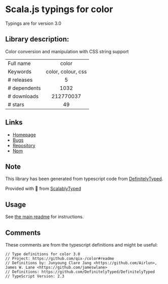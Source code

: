 
# Scala.js typings for color

Typings are for version 3.0

## Library description:
Color conversion and manipulation with CSS string support

|                    |                 |
| ------------------ | :-------------: |
| Full name          | color |
| Keywords           | color, colour, css |
| # releases         | 5 |
| # dependents       | 1032 |
| # downloads        | 212770037 |
| # stars            | 49 |

## Links
- [Homepage](https://github.com/Qix-/color#readme)
- [Bugs](https://github.com/Qix-/color/issues)
- [Repository](https://github.com/Qix-/color)
- [Npm](https://www.npmjs.com/package/color)
    


## Note
This library has been generated from typescript code from [DefinitelyTyped](https://definitelytyped.org).

Provided with :purple_heart: from [ScalablyTyped](https://github.com/oyvindberg/ScalablyTyped)

## Usage
See [the main readme](../../readme.md) for instructions.

## Comments

These comments are from the typescript definitions and might be useful:
```
// Type definitions for color 3.0
// Project: https://github.com/qix-/color#readme
// Definitions by: Junyoung Clare Jang <https://github.com/Airlun>, James W. Lane <https://github.com/jameswlane>
// Definitions: https://github.com/DefinitelyTyped/DefinitelyTyped
// TypeScript Version: 2.3

```

